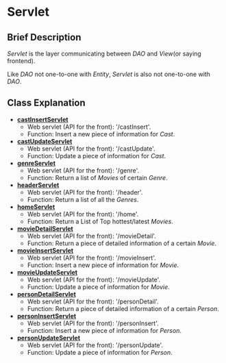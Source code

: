 # Servlet

## Brief Description

*Servlet* is the layer communicating between *DAO* and *View*(or saying frontend).

Like *DAO* not one-to-one with *Entity*, *Servlet* is also not one-to-one with *DAO*.

## Class Explanation

- **[castInsertServlet](castInsertServlet.java)**
  - Web servlet (API for the front): '/castInsert'.
  - Function: Insert a new piece of information for *Cast*.
- **[castUpdateServlet](castUpdateServlet.java)**
    - Web servlet (API for the front): '/castUpdate'.
    - Function: Update a piece of information for *Cast*.
- **[genreServlet](genreServlet.java)**
    - Web servlet (API for the front): '/genre'.
    - Function: Return a list of *Movies* of certain *Genre*.
- **[headerServlet](headerServlet.java)**
    - Web servlet (API for the front): '/header'.
    - Function: Return a list of all the *Genres*.
- **[homeServlet](homeServlet.java)**
    - Web servlet (API for the front): '/home'.
    - Function: Return a List of Top hottest/latest *Movies*.
- **[movieDetailServlet](movieDetailServlet.java)**
    - Web servlet (API for the front): '/movieDetail'.
    - Function: Return a piece of detailed information of a certain *Movie*.
- **[movieInsertServlet](movieInsertServlet.java)**
    - Web servlet (API for the front): '/movieInsert'.
    - Function: Insert a new piece of information for *Movie*.
- **[movieUpdateServlet](movieUpdateServlet.java)**
    - Web servlet (API for the front): '/movieUpdate'.
    - Function: Update a piece of information for *Movie*.
- **[personDetailServlet](personDetailServlet.java)**
    - Web servlet (API for the front): '/personDetail'.
    - Function: Return a piece of detailed information of a certain *Person*.
- **[personInsertServlet](personInsertServlet.java)**
    - Web servlet (API for the front): '/personInsert'.
    - Function: Insert a new piece of information for *Person*.
- **[personUpdateServlet](personUpdateServlet.java)**
    - Web servlet (API for the front): '/personUpdate'.
    - Function: Update a piece of information for *Person*.
